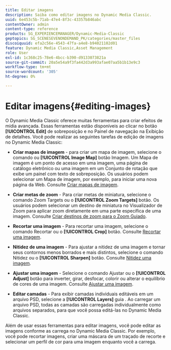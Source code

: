 ```yaml
---
title: Editar imagens
description: Saiba como editar imagens no Dynamic Media Classic.
uuid: 6e453c5b-71ab-47e4-8f3c-43357b846abc
contentOwner: admin
content-type: reference
products: SG_EXPERIENCEMANAGER/Dynamic-Media-Classic
geptopics: SG_SCENESEVENONDEMAND_PK/categories/master_files
discoiquuid: efa2c56e-4543-47fa-a4e8-b94021102d01
feature: Dynamic Media Classic,Asset Management
role: User
exl-id: 1c368c25-78e6-4bcc-b390-d9133073821a
source-git-commit: 20a5e54a9f3fa442d3a993afae07aa5b1b13e9c3
workflow-type: tm+mt
source-wordcount: '305'
ht-degree: 0%

---
```


# Editar imagens{#editing-images}

O Dynamic Media Classic oferece muitas ferramentas para criar efeitos de mídia avançada. Essas ferramentas estão disponíveis ao clicar no botão **[!UICONTROL Edit]** de sobreposição e no Painel de navegação na Exibição de detalhes. Você pode realizar as seguintes tarefas de edição de imagens no Dynamic Media Classic:

* **Criar mapas de imagem**  - para criar um mapa de imagem, selecione o comando ou  **[!UICONTROL Image Map]** botão Imagem. Um Mapa de imagem é um ponto de acesso em uma imagem, uma página de catálogo eletrônico ou uma imagem em um Conjunto de rotação que exibe um painel com texto de sobreposição. Os usuários podem selecionar um Mapa de imagem, por exemplo, para iniciar uma nova página da Web. Consulte [Criar mapas de imagem](/help/creating-image-maps.md).

* **Criar metas de zoom**  - Para criar metas de miniatura, selecione o comando Zoom Targets ou o  **[!UICONTROL Zoom Targets]** botão. Os usuários podem selecionar um destino de miniatura no Visualizador de Zoom para aplicar zoom diretamente em uma parte específica de uma imagem. Consulte [Criar destinos de zoom para o Zoom Guiado](/help/creating-zoom-targets-guided-zoom.md).

* **Recortar uma imagem**  - Para recortar uma imagem, selecione o comando Recortar ou o  **[!UICONTROL Crop]** botão. Consulte [Recortar uma imagem](/help/cropping-image.md).

* **Nitidez de uma imagem**  - Para ajustar a nitidez de uma imagem e tornar seus contornos menos borrados e mais distintos, selecione o comando Nitidez ou o  **[!UICONTROL Sharpen]** botão. Consulte [Nitidez uma imagem](/help/sharpening-image.md).

* **Ajustar uma imagem**  - Selecione o comando Ajustar ou o  **[!UICONTROL Adjust]** botão para inverter, girar, desfocar, colorir ou alterar o equilíbrio de cores de uma imagem. Consulte [Ajustar uma imagem](/help/adjusting-image.md).

* **Editar camadas**  - Para exibir camadas individuais editáveis em um arquivo PSD, selecione a  **[!UICONTROL Layers]** guia . Ao carregar um arquivo PSD, todas as camadas são carregadas individualmente como arquivos separados, para que você possa editá-las no Dynamic Media Classic.

Além de usar essas ferramentas para editar imagens, você pode editar as imagens conforme as carrega no Dynamic Media Classic. Por exemplo, você pode recortar imagens, criar uma máscara de um traçado de recorte e selecionar um perfil de cor para uma imagem enquanto você a carrega.
